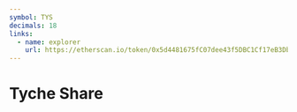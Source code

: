 ```yaml
---
symbol: TYS
decimals: 18
links:
  - name: explorer
    url: https://etherscan.io/token/0x5d4481675fC07dee43f5DBC1Cf17eB3DbE212a9D
---
```


# Tyche Share

